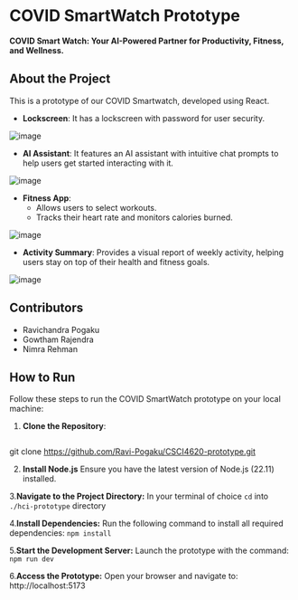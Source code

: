 # COVID SmartWatch Prototype  

**COVID Smart Watch: Your AI-Powered Partner for Productivity, Fitness, and Wellness.** 

## About the Project  

This is a prototype of our COVID Smartwatch, developed using React.  

- **Lockscreen**: It has a lockscreen with password for user security.  

![image](https://github.com/user-attachments/assets/fb81b557-494e-4546-9ef3-0a8e729f2cea)

- **AI Assistant**: It features an AI assistant with intuitive chat prompts to help users get started interacting with it.  

![image](https://github.com/user-attachments/assets/4a06d3b5-80cd-4c05-84b8-2ba5b7971f4a)

- **Fitness App**:  
  - Allows users to select workouts.  
  - Tracks their heart rate and monitors calories burned.  

![image](https://github.com/user-attachments/assets/430d397f-6f34-49f0-a14e-82f7506ba4f1)

- **Activity Summary**: Provides a visual report of weekly activity, helping users stay on top of their health and fitness goals.  


![image](https://github.com/user-attachments/assets/c2d426f1-fce8-4773-bcf5-59c447cb2db8)


## Contributors  

- Ravichandra Pogaku  
- Gowtham Rajendra  
- Nimra Rehman
  

## How to Run  

Follow these steps to run the COVID SmartWatch prototype on your local machine:  

1. **Clone the Repository**:  
   ```bash
git clone https://github.com/Ravi-Pogaku/CSCI4620-prototype.git

2. **Install Node.js**
Ensure you have the latest version of Node.js (22.11) installed.

3.**Navigate to the Project Directory:**
In your terminal of choice ```cd``` into ```./hci-prototype``` directory

4.**Install Dependencies:**
Run the following command to install all required dependencies:
   ```npm install```
   
5.**Start the Development Server:**
Launch the prototype with the command:
  ```npm run dev```
  
6.**Access the Prototype:**
Open your browser and navigate to:
  http://localhost:5173
